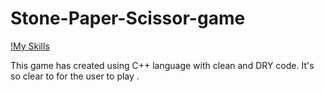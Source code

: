 # Stone-Paper-Scissor-game 
[!My Skills](https://skillicons.dev/icons?i=cpp)

This game has created using C++
language with clean and DRY code. It's so clear to for the user to play .
